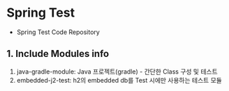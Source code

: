 # Spring Test
- Spring Test Code Repository 


## 1. Include Modules info
1. java-gradle-module: Java 프로젝트(gradle) - 간단한 Class 구성 및 테스트
2. embedded-j2-test: h2의 embedded db를 Test 시에만 사용하는 테스트 모듈